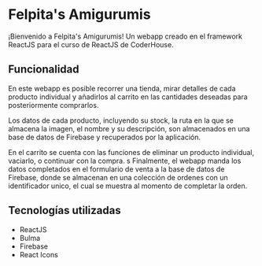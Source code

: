 # Felpita's Amigurumis
¡Bienvenido a Felpita's Amigurumis! Un webapp creado en el framework ReactJS para el curso de ReactJS de CoderHouse.

## Funcionalidad
En este webapp es posible recorrer una tienda, mirar detalles de cada producto individual y añadirlos al carrito en las cantidades deseadas para posteriormente comprarlos.

Los datos de cada producto, incluyendo su stock, la ruta en la que se almacena la imagen, el nombre y su descripción, son almacenados en una base de datos de Firebase y recuperados por la aplicación.

En el carrito se cuenta con las funciones de eliminar un producto individual, vaciarlo, o continuar con la compra.
s
Finalmente, el webapp manda los datos completados en el formulario de venta a la base de datos de Firebase, donde se almacenan en una colección de ordenes con un identificador unico, el cual se muestra al momento de completar la orden.

## Tecnologías utilizadas
- ReactJS 
- Bulma 
- Firebase
- React Icons